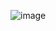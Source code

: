 ![image](https://github.com/kursatsmsek/spring-boot-redis-mysql/assets/80540635/f3a4bdf5-587f-4ab7-ac2f-545557b46b3d)
